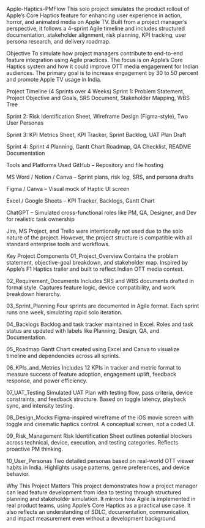 Apple-Haptics-PMFlow
This solo project simulates the product rollout of Apple’s Core Haptics feature for enhancing user experience in action, horror, and animated media on Apple TV. Built from a project manager’s perspective, it follows a 4-sprint Agile timeline and includes structured documentation, stakeholder alignment, risk planning, KPI tracking, user persona research, and delivery roadmap.

Objective
To simulate how project managers contribute to end-to-end feature integration using Agile practices.
The focus is on Apple’s Core Haptics system and how it could improve OTT media engagement for Indian audiences.
The primary goal is to increase engagement by 30 to 50 percent and promote Apple TV usage in India.

Project Timeline (4 Sprints over 4 Weeks)
Sprint 1: Problem Statement, Project Objective and Goals, SRS Document, Stakeholder Mapping, WBS Tree

Sprint 2: Risk Identification Sheet, Wireframe Design (Figma-style), Two User Personas

Sprint 3: KPI Metrics Sheet, KPI Tracker, Sprint Backlog, UAT Plan Draft

Sprint 4: Sprint 4 Planning, Gantt Chart Roadmap, QA Checklist, README Documentation

Tools and Platforms Used
GitHub – Repository and file hosting

MS Word / Notion / Canva – Sprint plans, risk log, SRS, and persona drafts

Figma / Canva – Visual mock of Haptic UI screen

Excel / Google Sheets – KPI Tracker, Backlogs, Gantt Chart

ChatGPT – Simulated cross-functional roles like PM, QA, Designer, and Dev for realistic task ownership

Jira, MS Project, and Trello were intentionally not used due to the solo nature of the project.
However, the project structure is compatible with all standard enterprise tools and workflows.

Key Project Components
01_Project_Overview
Contains the problem statement, objective-goal breakdown, and stakeholder map.
Inspired by Apple’s F1 Haptics trailer and built to reflect Indian OTT media context.

02_Requirement_Documents
Includes SRS and WBS documents drafted in formal style. Captures feature logic, device compatibility, and work breakdown hierarchy.

03_Sprint_Planning
Four sprints are documented in Agile format. Each sprint runs one week, simulating rapid solo iteration.

04_Backlogs
Backlog and task tracker maintained in Excel. Roles and task status are updated with labels like Planning, Design, QA, and Documentation.

05_Roadmap
Gantt Chart created using Excel and Canva to visualize timeline and dependencies across all sprints.

06_KPIs_and_Metrics
Includes 12 KPIs in tracker and metric format to measure success of feature adoption, engagement uplift, feedback response, and power efficiency.

07_UAT_Testing
Simulated UAT Plan with testing flow, pass criteria, device constraints, and feedback structure. Based on toggle latency, playback sync, and intensity testing.

08_Design_Mocks
Figma-inspired wireframe of the iOS movie screen with toggle and cinematic haptics control. A conceptual screen, not a coded UI.

09_Risk_Management
Risk Identification Sheet outlines potential blockers across technical, device, execution, and testing categories. Reflects proactive PM thinking.

10_User_Personas
Two detailed personas based on real-world OTT viewer habits in India. Highlights usage patterns, genre preferences, and device behavior.

Why This Project Matters
This project demonstrates how a project manager can lead feature development from idea to testing through structured planning and stakeholder simulation.
It mirrors how Agile is implemented in real product teams, using Apple’s Core Haptics as a practical use case.
It also reflects an understanding of SDLC, documentation, communication, and impact measurement even without a development background.
